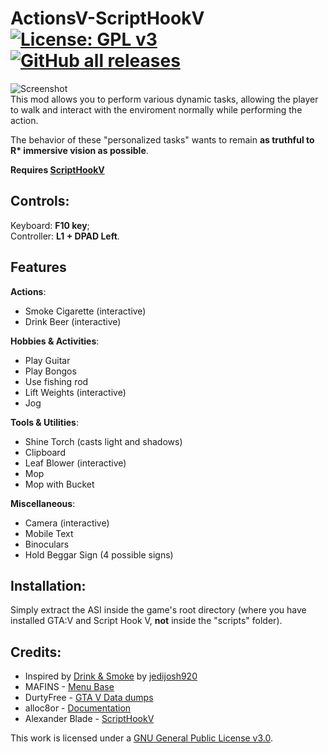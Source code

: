 # ActionsV-ScriptHookV [![License: GPL v3][GPL-3.0-shield]][GPL-3.0] [![GitHub all releases](https://img.shields.io/github/downloads/SuleMareVientu/ActionsV-ScriptHookV/total?label=Total%20Downloads&logo=GitHub)](https://github.com/SuleMareVientu/ActionsV-ScriptHookV/releases/latest)
![Screenshot](https://github.com/SuleMareVientu/ActionsV-ScriptHookV/blob/images/ActionsV.png?raw=true)  
This mod allows you to perform various dynamic tasks, allowing the player to walk and interact with the enviroment normally while performing the action.  

The behavior of these "personalized tasks" wants to remain __as truthful to R* immersive vision as possible__.  

**Requires [ScriptHookV](http://www.dev-c.com/gtav/scripthookv/)**

## Controls: 
Keyboard: **F10 key**;  
Controller: **L1 + DPAD Left**.  

## Features

**Actions**:
- Smoke Cigarette (interactive)
- Drink Beer (interactive)

**Hobbies & Activities**:
- Play Guitar
- Play Bongos
- Use fishing rod
- Lift Weights (interactive)
- Jog

**Tools & Utilities**:
- Shine Torch (casts light and shadows)
- Clipboard
- Leaf Blower (interactive)
- Mop
- Mop with Bucket

**Miscellaneous**:
- Camera (interactive)
- Mobile Text
- Binoculars
- Hold Beggar Sign (4 possible signs)

## Installation: 
Simply extract the ASI inside the game's root directory (where you have installed GTA:V and Script Hook V, **not** inside the "scripts" folder).

## Credits:
- Inspired by [Drink & Smoke](https://www.gta5-mods.com/scripts/drink-smoke) by [jedijosh920](https://www.gta5-mods.com/users/jedijosh920)
- MAFINS - [Menu Base](https://github.com/MAFINS/MenyooSP/)
- DurtyFree - [GTA V Data dumps](https://github.com/DurtyFree/gta-v-data-dumps/)
- alloc8or - [Documentation](https://alloc8or.re/gta5/nativedb/)
- Alexander Blade - [ScriptHookV](http://www.dev-c.com/gtav/scripthookv/)

This work is licensed under a
[GNU General Public License v3.0][GPL-3.0].

[GPL-3.0]: https://www.gnu.org/licenses/gpl-3.0
[GPL-3.0-shield]: https://img.shields.io/badge/License-GPL%20v3-blue.svg
